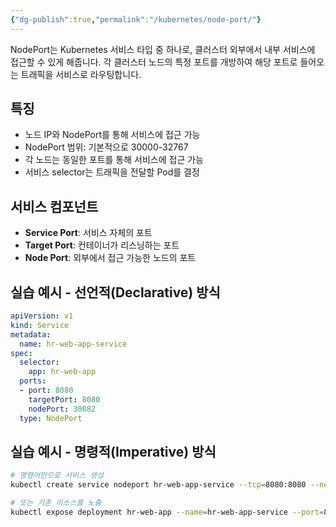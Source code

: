 ```yaml
---
{"dg-publish":true,"permalink":"/kubernetes/node-port/"}
---
```



NodePort는 Kubernetes 서비스 타입 중 하나로, 클러스터 외부에서 내부 서비스에 접근할 수 있게 해줍니다. 각 클러스터 노드의 특정 포트를 개방하여 해당 포트로 들어오는 트래픽을 서비스로 라우팅합니다.

## 특징

- 노드 IP와 NodePort를 통해 서비스에 접근 가능
- NodePort 범위: 기본적으로 30000-32767
- 각 노드는 동일한 포트를 통해 서비스에 접근 가능
- 서비스 selector는 트래픽을 전달할 Pod를 결정

## 서비스 컴포넌트

- **Service Port**: 서비스 자체의 포트
- **Target Port**: 컨테이너가 리스닝하는 포트
- **Node Port**: 외부에서 접근 가능한 노드의 포트

## 실습 예시 - 선언적(Declarative) 방식

```yaml
apiVersion: v1
kind: Service
metadata:
  name: hr-web-app-service
spec:
  selector:
    app: hr-web-app
  ports:
  - port: 8080
    targetPort: 8080
    nodePort: 30082
  type: NodePort
```

## 실습 예시 - 명령적(Imperative) 방식

```bash
# 명령어만으로 서비스 생성
kubectl create service nodeport hr-web-app-service --tcp=8080:8080 --node-port=30082 --selector=app=hr-web-app

# 또는 기존 리소스를 노출
kubectl expose deployment hr-web-app --name=hr-web-app-service --port=8080 --target-port=8080 --type=NodePort --node-port=30082
```